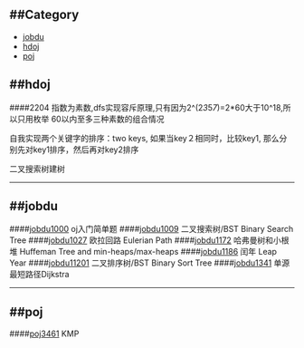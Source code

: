 ##Category
---
- [jobdu](#jobdu)
- [hdoj](#hdoj)
- [poj](#poj)


##hdoj
----
####2204
指数为素数,dfs实现容斥原理,只有因为2^(2*3*5*7*)=2*60大于10^18,所以只用枚举
60以内至多三种素数的组合情况


自我实现两个关键字的排序：two keys, 如果当key２相同时，比较key1, 那么分别先对key1排序，然后再对key2排序


二叉搜索树建树

---
##jobdu
---
####[jobdu1000](http://ac.jobdu.com/problem.php?pid=1000) oj入门简单题
####[jobdu1009](http://ac.jobdu.com/problem.php?pid=1009) 二叉搜索树/BST Binary Search Tree
####[jobdu1027](http://ac.jobdu.com/problem.php?pid=1027) 欧拉回路 Eulerian Path
####[jobdu1172](http://ac.jobdu.com/problem.php?pid=1172) 哈弗曼树和小根堆 Huffeman Tree and min-heaps/max-heaps
####[jobdu1186](http://ac.jobdu.com/problem.php?pid=1186) 闰年 Leap Year
####[jobdu11201](http://ac.jobdu.com/problem.php?pid=11201) 二叉排序树/BST Binary Sort Tree
####[jobdu1341](http://ac.jobdu.com/problem.php?pid=1341) 单源最短路径Dijkstra



---
##poj
---
####[poj3461](http://poj.org/problem?id=3461) KMP
